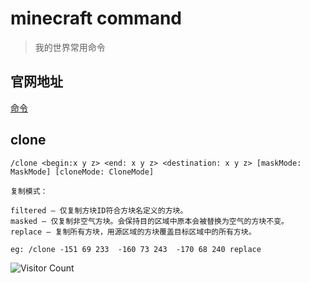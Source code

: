 # minecraft command
> 我的世界常用命令

## 官网地址
[命令](https://minecraft-zh.gamepedia.com/%E5%91%BD%E4%BB%A4)

## clone

```
/clone <begin:x y z> <end: x y z> <destination: x y z> [maskMode: MaskMode] [cloneMode: CloneMode]

复制模式：

filtered — 仅复制方块ID符合方块名定义的方块。
masked — 仅复制非空气方块。会保持目的区域中原本会被替换为空气的方块不变。
replace — 复制所有方块，用源区域的方块覆盖目标区域中的所有方块。

eg: /clone -151 69 233  -160 73 243  -170 68 240 replace
```

![Visitor Count](https://profile-counter.glitch.me/liuyibao/count.svg)